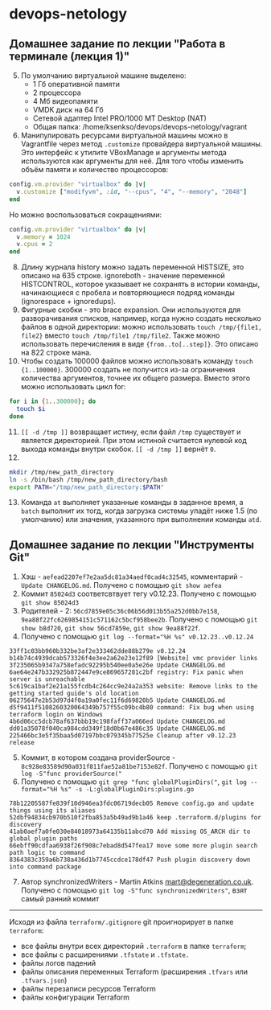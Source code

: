 # devops-netology

## Домашнее задание по лекции "Работа в терминале (лекция 1)"

5. По умолчанию виртуальной машине выделено:
    - 1 Гб оперативной памяти
    - 2 процессора
    - 4 Мб видеопамяти
    - VMDK диск на 64 Гб
    - Сетевой адаптер Intel PRO/1000 MT Desktop (NAT)
    - Общая папка: /home/ksenkso/devops/devops-netology/vagrant
6. Манипулировать ресурсами виртуальной машины можно в Vagrantfile через метод `.customize` провайдера виртуальной машины.
Это интерфейс к утилите VBoxManage и аргументы метода используются как аргументы для неё.
Для того чтобы изменить объём памяти и количество процессоров:
```ruby
config.vm.provider "virtualbox" do |v|
  v.customize ["modifyvm", :id, "--cpus", "4", "--memory", "2048"]
end
```

Но можно воспользоваться сокращениями:
```ruby
config.vm.provider "virtualbox" do |v|
  v.memory = 1024
  v.cpus = 2
end
```
8. Длину журнала history можно задать переменной HISTSIZE, это описано на 635 строке. ignoreboth - значение переменной HISTCONTROL,
которое указывает не сохранять в истории команды, начинающиеся с пробела и повторяющиеся подряд команды (ignorespace + ignoredups).
9. Фигурные скобки - это brace expansion. Они используются для разворачивания списков, например, когда нужно создать
несколько файлов в одной директории: можно использовать `touch /tmp/{file1, file2}` вместо `touch /tmp/file1 /tmp/file2`.
Также можно использовать перечисления в виде `{from..to[..step]}`. Это описано на 822 строке мана. 
10. Чтобы создать 100000 файлов можно использовать команду `touch {1..100000}`.
300000 создать не получится из-за ограничения количества аргументов, точнее их общего размера.
Вместо этого можно использовать цикл for:
```bash
for i in {1..300000}; do
  touch $i
done
```
11. `[[ -d /tmp ]]` возвращает истину, если файл `/tmp` существует и является директорией.
При этом истиной считается нулевой код выхода команды внутри скобок. `[[ -d /tmp ]]` вернёт `0`.
12. 
```bash
mkdir /tmp/new_path_directory
ln -s /bin/bash /tmp/new_path_directory/bash
export PATH="/tmp/new_path_directory:$PATH"
```
13. Команда `at` выполняет указанные команды в заданное время, а `batch` выполнит их тогд, когда загрузка системы упадёт
ниже 1.5 (по умолчанию) или значения, указанного при выполнении команды `atd`. 

## Домашнее задание по лекции "Инструменты Git"

1. Хэш - `aefead2207ef7e2aa5dc81a34aedf0cad4c32545`, комментарий - `Update CHANGELOG.md`. Получено с помощью `git show aefea`
2. Коммит `85024d3` соответсвтвует тегу v0.12.23. Получено с помощью `git show 85024d3`
3. Родителей - 2: `56cd7859e05c36c06b56d013b55a252d0bb7e158`, `9ea88f22fc6269854151c571162c5bcf958bee2b`. Получено с помощью `git show b8d720`, `git show 56cd7859e`, `git show 9ea88f22f`.
4. Получено с помощью `git log --format="%H %s" v0.12.23..v0.12.24`
```
33ff1c03bb960b332be3af2e333462dde88b279e v0.12.24
b14b74c4939dcab573326f4e3ee2a62e23e12f89 [Website] vmc provider links
3f235065b9347a758efadc92295b540ee0a5e26e Update CHANGELOG.md
6ae64e247b332925b872447e9ce869657281c2bf registry: Fix panic when server is unreachable
5c619ca1baf2e21a155fcdb4c264cc9e24a2a353 website: Remove links to the getting started guide's old location
06275647e2b53d97d4f0a19a0fec11f6d69820b5 Update CHANGELOG.md
d5f9411f5108260320064349b757f55c09bc4b80 command: Fix bug when using terraform login on Windows
4b6d06cc5dcb78af637bbb19c198faff37a066ed Update CHANGELOG.md
dd01a35078f040ca984cdd349f18d0b67e486c35 Update CHANGELOG.md
225466bc3e5f35baa5d07197bbc079345b77525e Cleanup after v0.12.23 release
```
5. Коммит, в котором создана providerSource - `8c928e83589d90a031f811fae52a81be7153e82f`. Получено с помощью `git log -S"func providerSource("`
6. Получено с помощью `git grep "func globalPluginDirs("`, `git log --format="%H %s" -s -L:globalPluginDirs:plugins.go`
```
78b12205587fe839f10d946ea3fdc06719decb05 Remove config.go and update things using its aliases
52dbf94834cb970b510f2fba853a5b49ad9b1a46 keep .terraform.d/plugins for discovery
41ab0aef7a0fe030e84018973a64135b11abcd70 Add missing OS_ARCH dir to global plugin paths
66ebff90cdfaa6938f26f908c7ebad8d547fea17 move some more plugin search path logic to command
8364383c359a6b738a436d1b7745ccdce178df47 Push plugin discovery down into command package
```
7. Автор synchronizedWriters - Martin Atkins <mart@degeneration.co.uk>. Получено с помощью `git log -S"func synchronizedWriters"`, взят самый ранний коммит

---

Исходя из файла `terraform/.gitignore` git проигнорирует в папке `terraform`:
- все файлы внутри всех директорий `.terraform` в папке `terraform`;
- все файлы с расширениями `.tfstate` и `.tfstate.`
- файлы логов падений
- файлы описания переменных Terraform (расширения `.tfvars` или `.tfvars.json`)
- файлы перезаписи ресурсов Terraform
- файлы конфигурации Terraform
